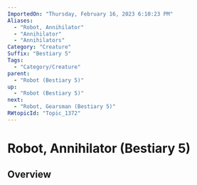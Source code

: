 ```yaml
---
ImportedOn: "Thursday, February 16, 2023 6:10:23 PM"
Aliases:
  - "Robot, Annihilator"
  - "Annihilator"
  - "Annihilators"
Category: "Creature"
Suffix: "Bestiary 5"
Tags:
  - "Category/Creature"
parent:
  - "Robot (Bestiary 5)"
up:
  - "Robot (Bestiary 5)"
next:
  - "Robot, Gearsman (Bestiary 5)"
RWtopicId: "Topic_1372"
---
```

# Robot, Annihilator (Bestiary 5)
## Overview

